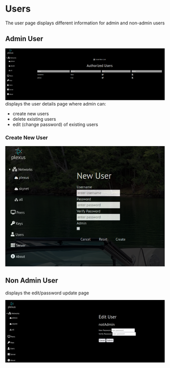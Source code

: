 # Users
The user page displays different information for admin and non-admin users
## Admin User
![Users](screenshots/users.png)
displays the user details page where admin can:
* create new users
* delete existing users
* edit (change password) of existing users
### Create New User
![New User](screenshots/new_user.png)
## Non Admin User
displays the edit/password update page

![Edit User](screenshots/edit_user.png)